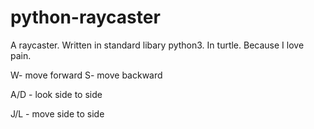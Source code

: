 # python-raycaster
A raycaster. Written in standard libary python3. In turtle. Because I love pain.

W- move forward
S- move backward

A/D - look side to side

J/L - move side to side
